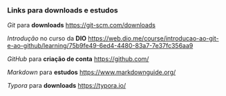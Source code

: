 ### Links para downloads e estudos

*Git* para **downloads** https://git-scm.com/downloads

*Introdução* no curso da **DIO** https://web.dio.me/course/introducao-ao-git-e-ao-github/learning/75b9fe49-6ed4-4480-83a7-7e37fc356aa9

*GitHub* para **criação de conta** https://github.com/

*Markdown* para **estudos** https://www.markdownguide.org/

*Typora* para **downloads** https://typora.io/